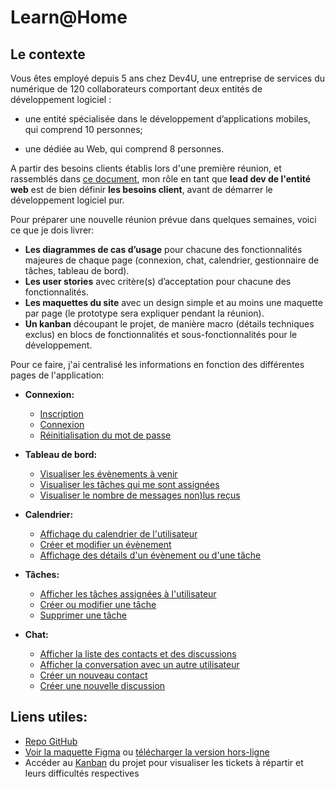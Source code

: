 # Learn@Home

## Le contexte


Vous êtes employé depuis 5 ans chez Dev4U, une entreprise de services du numérique de 120 collaborateurs comportant deux entités de développement logiciel : 

  - une entité spécialisée dans le développement d’applications mobiles, qui comprend 10 personnes;
  
  - une dédiée au Web, qui comprend 8 personnes.


A partir des besoins clients établis lors d'une première réunion, et rassemblés dans [ce document](
https://github.com/daddyjanno/LearnAtHome/blob/main/documentation/Notes%2B-%2BR%C3%A9union%2BLearn%40Home.pdf), mon rôle en tant que **lead dev de l'entité web** est de bien définir **les besoins client**, avant de démarrer le développement logiciel pur.

Pour préparer une nouvelle réunion prévue dans quelques semaines, voici ce que je dois livrer:

  - **Les diagrammes de cas d’usage** pour chacune des fonctionnalités majeures de chaque page (connexion, chat, calendrier, gestionnaire de tâches, tableau de bord).
  - **Les user stories** avec critère(s) d’acceptation pour chacune des fonctionnalités.
  - **Les maquettes du site** avec un design simple et au moins une maquette par page (le prototype sera expliquer pendant la réunion).
  - **Un kanban** découpant le projet, de manière macro (détails techniques exclus) en blocs de fonctionnalités et sous-fonctionnalités pour le développement.


Pour ce faire, j'ai centralisé les informations en fonction des différentes pages de l'application:

- **Connexion:**
  - [Inscription](https://github.com/daddyjanno/LearnAtHome/wiki/Page-de-connexion-%E2%80%90-Inscription)
  - [Connexion](https://github.com/daddyjanno/LearnAtHome/wiki/Page-de-connexion-%E2%80%90-Connexion)
  - [Réinitialisation du mot de passe](https://github.com/daddyjanno/LearnAtHome/wiki/Page-de-connexion-%E2%80%90-Formulaire-de-r%C3%A9cup%C3%A9ration-de-mot-de-passe)

- **Tableau de bord:**
  - [Visualiser les évènements à venir](https://github.com/daddyjanno/LearnAtHome/wiki/Dashboard-%E2%80%90-Affichage-des-prochains-%C3%A9v%C3%A8nements)
  - [Visualiser les tâches qui me sont assignées](https://github.com/daddyjanno/LearnAtHome/wiki/Dashboard-%E2%80%90-Affichage-des-t%C3%A2ches-%C3%A0-venir)
  - [Visualiser le nombre de messages non)lus reçus](https://github.com/daddyjanno/LearnAtHome/wiki/Dashboard-%E2%80%90-Afficher-le-nombre-de-messages-non%E2%80%90lus)

- **Calendrier:**
  - [Affichage du calendrier de l'utilisateur](https://github.com/daddyjanno/LearnAtHome/wiki/Calendrier-%E2%80%90-Affichage-du-calendrier-et-des-%C3%A9v%C3%A8nements-et-t%C3%A2ches-de-l%E2%80%99utilisateur)
  - [Créer et modifier un évènement](https://github.com/daddyjanno/LearnAtHome/wiki/Calendrier-%E2%80%90-Formulaire-de-cr%C3%A9ation-et-modification-d%E2%80%99%C3%A9v%C3%A8nement)
  - [Affichage des détails d'un évènement ou d'une tâche](https://github.com/daddyjanno/LearnAtHome/wiki/Calendrier-%E2%80%90-Affichage-des-d%C3%A9tails-de-l%E2%80%99%C3%A9v%C3%A8nement-ou-t%C3%A2che)
 
- **Tâches:**
  - [Afficher les tâches assignées à l'utilisateur](https://github.com/daddyjanno/LearnAtHome/wiki/T%C3%A2ches-%E2%80%90-Affichage-des-t%C3%A2ches-utilisateur)
  - [Créer ou modifier une tâche](https://github.com/daddyjanno/LearnAtHome/wiki/T%C3%A2ches-%E2%80%90-Formulaire-de-cr%C3%A9ation-et-modification-de-t%C3%A2ches)
  - [Supprimer une tâche](https://github.com/daddyjanno/LearnAtHome/wiki/T%C3%A2ches-%E2%80%90-Suppression-de-t%C3%A2che)
 
- **Chat:**
  - [Afficher la liste des contacts et des discussions](https://github.com/daddyjanno/LearnAtHome/wiki/Chat-%E2%80%90-Affichage-des-discussions-et-des-contacts)
  - [Afficher la conversation avec un autre utilisateur](https://github.com/daddyjanno/LearnAtHome/wiki/Chat-%E2%80%90-Affichage-de-la-conversation-et-du-profil-de-l%E2%80%99interlocuteur)
  - [Créer un nouveau contact](https://github.com/daddyjanno/LearnAtHome/wiki/Chat-%E2%80%90-Formulaire-de-cr%C3%A9ation-de-contact)
  - [Créer une nouvelle discussion](https://github.com/daddyjanno/LearnAtHome/wiki/Chat-%E2%80%90-Formulaire-de-nouvelle-discussion)


## Liens utiles:  

  - [Repo GitHub](https://github.com/daddyjanno/LearnAtHome)
  - [Voir la maquette Figma](https://www.figma.com/file/vzsf5rgUdcwQ9yQd451LEF/Learn%40home?type=design&node-id=0%3A1&mode=design&t=OEb1ihmWyJ6P3URc-1) ou [télécharger la version hors-ligne](https://github.com/daddyjanno/LearnAtHome/blob/main/Maquette/Maquettes/Learn%40home.fig)
  - Accéder au [Kanban](https://www.notion.so/Dev4U-projet-Learn-Home-5d01bd3b3bdc40a5993172394541b991) du projet pour visualiser les tickets à répartir et leurs difficultés respectives


